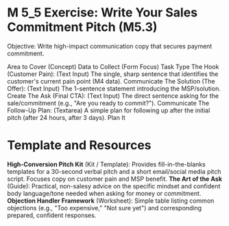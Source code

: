 # M 5_5 Exercise: Write Your Sales Commitment Pitch (M5.3)
Objective: Write high-impact communication copy that secures payment commitment.

Area to Cover (Concept)	Data to Collect (Form Focus)	Task Type
The Hook (Customer Pain):	(Text Input) The single, sharp sentence that identifies the customer's current pain point (M4 data).	Communicate
The Solution (The Offer):	(Text Input) The 1-sentence statement introducing the MSP/solution.	Create
The Ask (Final CTA):	(Text Input) The direct sentence asking for the sale/commitment (e.g., "Are you ready to commit?").	Communicate
The Follow-Up Plan:	(Textarea) A simple plan for following up after the initial pitch (after 24 hours, after 3 days).	Plan It

# Template and Resources
**High-Conversion Pitch Kit** (Kit / Template): Provides fill-in-the-blanks templates for a 30-second verbal pitch and a short email/social media pitch script. Focuses copy on customer pain and MSP benefit.
**The Art of the Ask** (Guide): Practical, non-salesy advice on the specific mindset and confident body language/tone needed when asking for money or commitment.
**Objection Handler Framework** (Worksheet): Simple table listing common objections (e.g., "Too expensive," "Not sure yet") and corresponding prepared, confident responses.